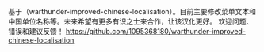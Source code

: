 基于（warthunder-improved-chinese-localisation）。目前主要修改菜单文本和中国单位名称等。未来希望有更多有识之士来合作，让该汉化更好。
欢迎问题、错误和建议反馈！
https://github.com/1095368180/warthunder-improved-chinese-localisation
